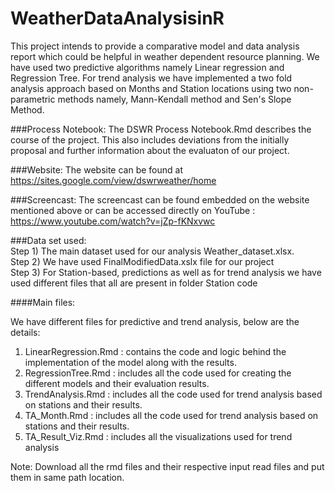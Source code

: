 # WeatherDataAnalysisinR
This project intends to provide a comparative model and data analysis report which could be helpful in weather dependent resource planning. We have used two predictive algorithms namely Linear regression and Regression Tree. For trend analysis we have implemented a two fold analysis approach based on Months and Station locations using two non-parametric methods namely, Mann-Kendall method and Sen's Slope Method.

###Process Notebook:
The DSWR Process Notebook.Rmd describes the course of the project. This also includes deviations from the initially proposal and further information about the evaluaton of our project.

###Website:
The website can be found at https://sites.google.com/view/dswrweather/home

###Screencast:
The screencast can be found embedded on the website mentioned above or can be accessed directly on YouTube : https://www.youtube.com/watch?v=jZp-fKNxvwc

###Data set used: <br/>
Step 1) The main dataset used for our analysis Weather_dataset.xlsx. <br/>
Step 2) We have used FinalModifiedData.xslx file for our project <br/>
Step 3) For Station-based, predictions as well as for trend analysis we have used different files that all are present in folder Station code <br/>

####Main files:

We have different files for predictive and trend analysis, below are the details:

1) LinearRegression.Rmd : contains the code and logic behind the implementation of the model along with the results.<br/>
2) RegressionTree.Rmd : includes all the code used for creating the different models and their evaluation results. <br />
3) TrendAnalysis.Rmd : includes all the code used for trend analysis based on stations and their results. <br />
4) TA_Month.Rmd : includes all the code used for trend analysis based on stations and their results. <br />
5) TA_Result_Viz.Rmd : includes all the visualizations used for trend analysis

Note: Download all the rmd files and their respective input read files and put them in same path location.

